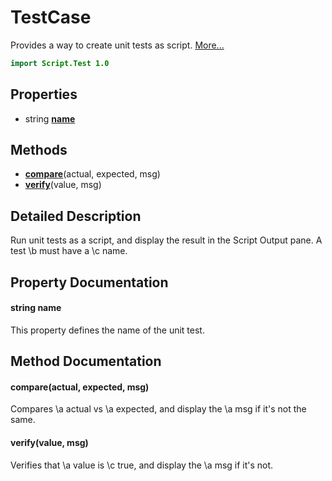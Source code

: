 # TestCase

Provides a way to create unit tests as script. [More...](#detailed-description)

```qml
import Script.Test 1.0
```

## Properties

- string **[name](#name)**

## Methods

- **[compare](#compare)**(actual, expected, msg)
- **[verify](#verify)**(value, msg)

## Detailed Description

Run unit tests as a script, and display the result in the Script Output pane. A test \b must
have a \c name.

## Property Documentation

#### <a name="name"></a>string **name**

This property defines the name of the unit test.

## Method Documentation

#### <a name="compare"></a>**compare**(actual, expected, msg)

Compares \a actual vs \a expected, and display the \a msg if it's not the same.

#### <a name="verify"></a>**verify**(value, msg)

Verifies that \a value is \c true, and display the \a msg if it's not.
